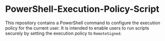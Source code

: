 # PowerShell-Execution-Policy-Script
This repository contains a PowerShell command to configure the execution policy for the current user. It is intended to enable users to run scripts securely by setting the execution policy to `RemoteSigned`.
